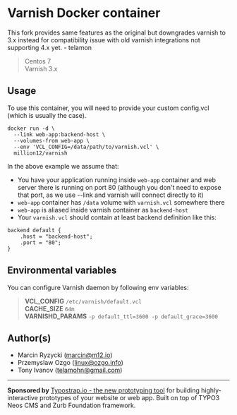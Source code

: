 # Varnish Docker container

This fork provides same features as the original but downgrades varnish
to 3.x instead for compatibility issue with old varnish integrations not
supporting 4.x yet. - telamon

> Centos 7  
> Varnish 3.x

## Usage

To use this container, you will need to provide your custom config.vcl (which is usually the case).

```
docker run -d \
  --link web-app:backend-host \
  --volumes-from web-app \
  --env 'VCL_CONFIG=/data/path/to/varnish.vcl' \
  million12/varnish
```

In the above example we assume that:
* You have your application running inside `web-app` container and web server there is running on port 80 (although you don't need to expose that port, as we use --link and varnish will connect directly to it)
* `web-app` container has `/data` volume with `varnish.vcl` somewhere there
* `web-app` is aliased inside varnish container as `backend-host`
* Your `varnish.vcl` should contain at least backend definition like this:  
```
backend default {
    .host = "backend-host";
    .port = "80";
}
```

## Environmental variables

You can configure Varnish daemon by following env variables:

> **VCL_CONFIG** `/etc/varnish/default.vcl`  
> **CACHE_SIZE** `64m`  
> **VARNISHD_PARAMS** `-p default_ttl=3600 -p default_grace=3600`


## Author(s)

* Marcin Ryzycki (<marcin@m12.io>)  
* Przemyslaw Ozgo (<linux@ozgo.info>)
* Tony Ivanov (<telamohn@gmail.com>)

---

**Sponsored by** [Typostrap.io - the new prototyping tool](http://typostrap.io/) for building highly-interactive prototypes of your website or web app. Built on top of TYPO3 Neos CMS and Zurb Foundation framework.
